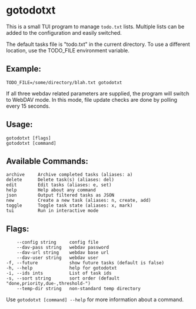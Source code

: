 # gotodotxt

This is a small TUI program to manage `todo.txt` lists. Multiple lists can be added to the configuration and easily switched.

The default tasks file is "todo.txt" in the current directory. To use a different location, use the TODO_FILE environment variable.

## Example:

```
TODO_FILE=/some/directory/blah.txt gotodotxt
```

If all three webdav related parameters are supplied, the program will switch to WebDAV mode. In this mode, file update checks are done by polling every 15 seconds.

## Usage:

```
gotodotxt [flags]
gotodotxt [command]
```

## Available Commands:

```
archive     Archive completed tasks (aliases: a)
delete      Delete task(s) (aliases: del)
edit        Edit tasks (aliases: e, set)
help        Help about any command
json        Output filtered tasks as JSON
new         Create a new task (aliases: n, create, add)
toggle      Toggle task state (aliases: x, mark)
tui         Run in interactive mode
```

## Flags:

```
    --config string     config file
    --dav-pass string   webdav password
    --dav-url string    webdav base url
    --dav-user string   webdav user
-f, --future            show future tasks (default is false)
-h, --help              help for gotodotxt
-i, --ids ints          List of task ids
-s, --sort string       sort order (default "done,priority,due-,threshold-")
    --temp-dir string   non-standard temp directory
```

Use `gotodotxt [command] --help` for more information about a command.
